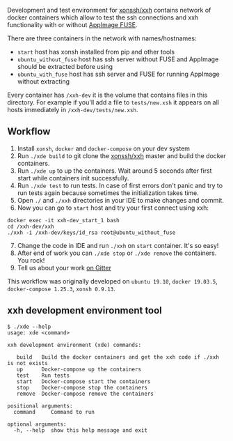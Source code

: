 Development and test environment for [xonssh/xxh](https://github.com/xonssh/xxh) contains 
network of docker containers which allow to test the ssh connections and xxh functionality 
with or without [AppImage FUSE](https://github.com/AppImage/AppImageKit/wiki/FUSE). 

There are three containers in the network with names/hostnames:
* `start` host has xonsh installed from pip and other tools
* `ubuntu_without_fuse` host has ssh server without FUSE and AppImage should be extracted before using
* `ubuntu_with_fuse` host has ssh server and FUSE for running AppImage without extracting

Every container has `/xxh-dev` it is the volume that contains files in this directory. For example 
if you'll add a file to `tests/new.xsh` it appears on all hosts immediately in `/xxh-dev/tests/new.xsh`.

## Workflow

1. Install `xonsh`, `docker` and `docker-compose` on your dev system
2. Run `./xde build` to git clone the [xonssh/xxh](https://github.com/xonssh/xxh) master and build the docker containers. 
3. Run `./xde up` to up the containers. Wait around 5 seconds after first start while containers init successfully. 
4. Run `./xde test` to run tests. In case of first errors don't panic and try to run tests again because sometimes 
the initialization takes time.
5. Open `./` and `./xxh` directories in your IDE to make changes and commit.
6. Now you can go to `start` host and try your first connect using xxh:
```
docker exec -it xxh-dev_start_1 bash
cd /xxh-dev/xxh
./xxh -i /xxh-dev/keys/id_rsa root@ubuntu_without_fuse
```
7. Change the code in IDE and run `./xxh` on `start` container. It's so easy!
8. After end of work you can `./xde stop` or `./xde remove` the containers. You rock! 
9. Tell us about your work [on Gitter](https://gitter.im/xonssh-xxh/community?utm_source=badge&utm_medium=badge&utm_campaign=pr-badge)

This workflow was originally developed on `ubuntu 19.10`, `docker 19.03.5`, `docker-compose 1.25.3`, `xonsh 0.9.13`.

## xxh development environment tool

```
$ ./xde --help                                                                                                    
usage: xde <command>

xxh development environment (xde) commands:

   build   Build the docker containers and get the xxh code if ./xxh is not exists
   up      Docker-compose up the containers
   test    Run tests
   start   Docker-compose start the containers
   stop    Docker-compose stop the containers
   remove  Docker-compose remove the containers

positional arguments:
  command     Command to run

optional arguments:
  -h, --help  show this help message and exit
```
